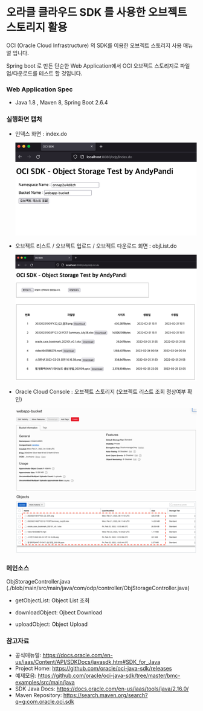# 오라클 클라우드 SDK 를 사용한 오브젝트 스토리지 활용

OCI (Oracle Cloud Infrastructure) 의 SDK를 이용한 오브젝트 스토리지 사용 매뉴얼 입니다.

Spring boot 로 만든 단순한 Web Application에서 OCI 오브젝트 스토리지로 파일 업/다운로드를 테스트 할 것입니다.

### **Web Application Spec**

- Java 1.8 , Maven 8, Spring Boot 2.6.4

### **실행화면 캡처**

- 인덱스 화면 : index.do

  ![](./images/index.png)

- 오브젝트 리스트 / 오브젝트 업로드 / 오브젝트 다운로드 회면 : objList.do

  ![](./images/objList.png)

- Oracle Cloud Console : 오브젝트 스토리지 (오브젝트 리스트 조회 정상여부 확인)

  ![](./images/OCIConsole.png)

### **메인소스**
ObjStorageController.java (./blob/main/src/main/java/com/odp/controller/ObjStorageController.java)

- getObjectList: Object List 조회

- downloadObject: Ojbect Download

- uploadObject: Object Upload


### **참고자료**

- 공식매뉴얼: https://docs.oracle.com/en-us/iaas/Content/API/SDKDocs/javasdk.htm#SDK_for_Java
- Project Home: https://github.com/oracle/oci-java-sdk/releases
- 예제모음: https://github.com/oracle/oci-java-sdk/tree/master/bmc-examples/src/main/java
- SDK Java Docs: https://docs.oracle.com/en-us/iaas/tools/java/2.16.0/
- Maven Repository: https://search.maven.org/search?q=g:com.oracle.oci.sdk
